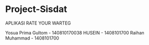 # Project-Sisdat
APLIKASI RATE YOUR WARTEG

Yosua Prima Gultom - 140810170038
HUSEIN - 1408101700
Raihan Muhammad - 1408101700
